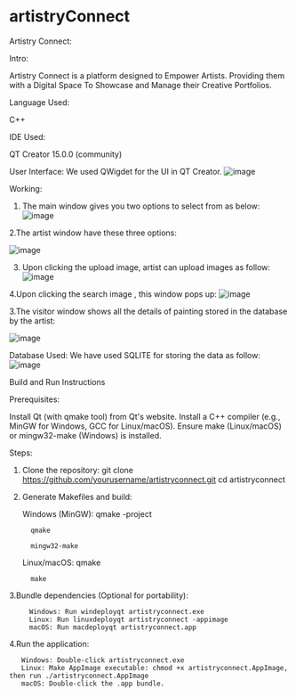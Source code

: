 # artistryConnect
Artistry Connect:

Intro:

Artistry Connect is a platform designed to
Empower Artists.
Providing them with a Digital Space To Showcase and Manage their Creative Portfolios.



Language Used:

C++


IDE Used:

QT Creator 15.0.0 (community)


User Interface:
We used QWigdet for the UI in QT Creator. 
![image](https://github.com/user-attachments/assets/8f35f150-bd91-44e7-83df-8992eefdd714)


Working:
1. The main window gives you two options to select from as below:
   ![image](https://github.com/user-attachments/assets/7ef10eea-09bf-491d-b95a-4e81591dcefc)

2.The artist window have these three options:

![image](https://github.com/user-attachments/assets/64816534-2412-453b-8ad8-40922f628f9d)

3. Upon clicking the upload image, artist can upload images as follow:
   ![image](https://github.com/user-attachments/assets/95411400-4feb-47d6-a1d4-64dfe864e852)

4.Upon clicking the search image , this window pops up:
![image](https://github.com/user-attachments/assets/2cac9a86-cf22-486f-8e60-c63c0f466bed)

3.The visitor window shows all the details of painting stored in the database by the artist:

![image](https://github.com/user-attachments/assets/2809aaa2-484c-4632-b7ec-44d71a2c6314)





Database Used:
We have used SQLITE for storing the data as follow:
![image](https://github.com/user-attachments/assets/aa6e89dd-f9c9-4af1-843c-9199ee9074ef)



Build and Run Instructions


Prerequisites:

Install Qt (with qmake tool) from Qt's website.
Install a C++ compiler (e.g., MinGW for Windows, GCC for Linux/macOS).
Ensure make (Linux/macOS) or mingw32-make (Windows) is installed.


Steps:
1. Clone the repository:
           git clone https://github.com/yourusername/artistryconnect.git
           cd artistryconnect
2. Generate Makefiles and build:

   Windows (MinGW):
         qmake -project
   
         qmake
   
         mingw32-make
   
   Linux/macOS:
         qmake
   
         make
         

3.Bundle dependencies (Optional for portability):

         Windows: Run windeployqt artistryconnect.exe
         Linux: Run linuxdeployqt artistryconnect -appimage
         macOS: Run macdeployqt artistryconnect.app

         
4.Run the application:

       Windows: Double-click artistryconnect.exe
       Linux: Make AppImage executable: chmod +x artistryconnect.AppImage, then run ./artistryconnect.AppImage
       macOS: Double-click the .app bundle.
